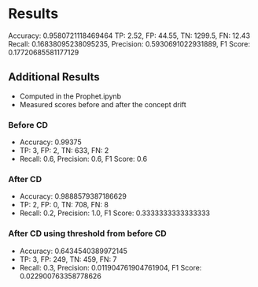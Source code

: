 # Results
Accuracy: 0.9580721118469464
TP: 2.52, FP: 44.55, TN: 1299.5, FN: 12.43
Recall: 0.16838095238095235, Precision: 0.5930691022931889, F1 Score: 0.17720685581177129

## Additional Results 
- Computed in the Prophet.ipynb
- Measured scores before and after the concept drift

### Before CD
- Accuracy: 0.99375
- TP: 3, FP: 2, TN: 633, FN: 2
- Recall: 0.6, Precision: 0.6, F1 Score: 0.6

### After CD
- Accuracy: 0.9888579387186629
- TP: 2, FP: 0, TN: 708, FN: 8
- Recall: 0.2, Precision: 1.0, F1 Score: 0.3333333333333333

### After CD using threshold from before CD
- Accuracy: 0.6434540389972145
- TP: 3, FP: 249, TN: 459, FN: 7
- Recall: 0.3, Precision: 0.011904761904761904, F1 Score: 0.022900763358778626
